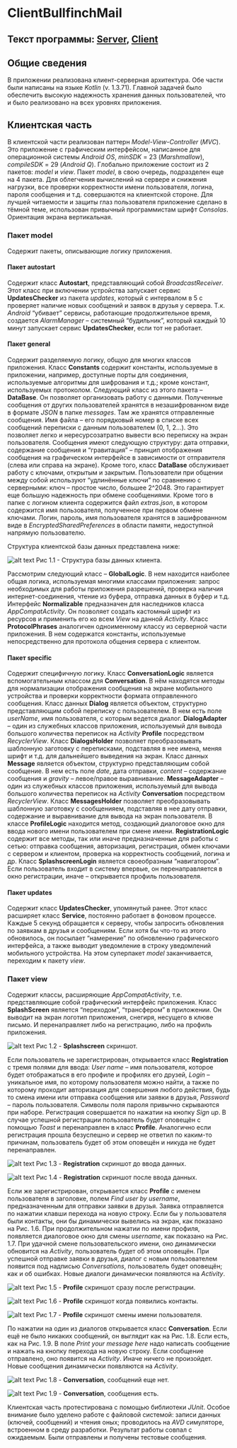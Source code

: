 # ClientBullfinchMail

## Текст программы: [Server](https://github.com/vasilievan/ServerBullfinchMail), [Client](https://github.com/vasilievan/ClientBullfinchMail)

## Общие сведения
В приложении реализована клиент-серверная архитектура. Обе части были написаны на языке *Kotlin* (v. 1.3.71). Главной задачей было обеспечить высокую надежность хранения данных пользователей, что и было реализовано на всех уровнях приложения.

## Клиентская часть
В клиентской части реализован паттерн *Model-View-Controller* (*MVC*). Это приложение с графическим интерфейсом, написанное для операционной системы *Android OS*, *minSDK* = 23 (*Marshmallow*), *compileSDK* = 29 (*Android Q*). Глобально приложение состоит из 2 пакетов: *model* и *view*. Пакет *model*, в свою очередь, подразделен еще на 4 пакета. Для облегчения вычислений на сервере и снижения нагрузки, все проверки корректности имени пользователя, логина, пароля сообщения и т.д. совершаются на клиентской стороне. Для лучшей читаемости и защиты глаз пользователя приложение сделано в тёмной теме, использован привычный программистам шрифт *Consolas*. Ориентация экрана вертикальная.

### Пакет model
Содержит пакеты, описывающие логику приложения.

#### Пакет autostart
Содержит класс **Autostart**, представляющий собой *BroadcastReceiver*. Этот класс при включении устройства запускает сервис **UpdatesChecker** из пакета *updates*, который с интервалом в 5 с проверяет наличие новых сообщений и заявок в друзья у сервера. Т.к. *Android* “убивает” сервисы, работающие продолжительное время, создается *AlarmManager* – системный “будильник”, который каждый 10 минут запускает сервис **UpdatesChecker**, если тот не работает.

#### Пакет general
Содержит разделяемую логику, общую для многих классов приложения.
Класс **Constants** содержит константы, используемые в приложении, например, доступные порты для соединения, используемые алгоритмы для шифрования и т.д.; кроме констант, используемых протоколом.
Следующий класс из этого пакета – **DataBase**. Он позволяет организовать работу с данными. Полученные сообщения от других пользователей хранятся в незашифрованном виде в формате *JSON* в папке *messages*. Там же хранятся отправленные сообщения. Имя файла – его порядковый номер в списке всех сообщений переписки с данным пользователем (0, 1, 2…). Это позволяет легко и нересурсозатратно вывести всю переписку на экран пользователя. Сообщения имеют следующую структуру: дата отправки, содержание сообщения и “гравитация” – принцип отображения сообщения на графическом интерфейсе в зависимости от отправителя (слева или справа на экране).
Кроме того, класс **DataBase** обслуживает работу с ключами, открытым и закрытым. Пользователи при общении между собой используют “удлинённые ключи” по сравнению с серверными: ключ – простое число, большее 2^2048. Это гарантирует еще большую надежность при обмене сообщениями.
Кроме того в папке с логином клиента содержится файл *extras.json*, в котором содержится имя пользователя, полученное при первом обмене ключами.
Логин, пароль, имя пользователя хранятся в зашифрованном виде в *EncryptedSharedPreferences* в области памяти, недоступной напрямую пользователю.
 
Структура клиентской базы данных представлена ниже:

![alt text](app/src/main/res/drawable/db.png "Рис 1.1 - Структура базы данных клиента.")
Рис 1.1 - Структура базы данных клиента.

Рассмотрим следующий класс – **GlobalLogic**. В нем находится наиболее общая логика, используемая многими классами приложения: запрос необходимых для работы приложения разрешений, проверка наличия интернет-соединения, чтение из буфера, отправка данных в буфер и т.д.
Интерфейс **Normalizable** предназначен для наследников класса *AppCompatActivity*. Он позволяет создать кастомный шрифт из ресурсов и применить его ко всем *View* на данной *Activity*.
Класс **ProtocolPhrases** аналогичен одноименному классу из серверной части приложения. В нем содержатся константы, используемые непосредственно для протокола общения сервера с клиентом.

#### Пакет specific
Содержит специфичную логику.
Класс **ConversationLogic** является вспомогательным классом для **Conversation**. В нём находятся методы для нормализации отображения сообщения на экране мобильного устройства и проверки корректности формата отправленного сообщения.
Класс данных **Dialog** является объектом, структурно представляющим собой переписку с пользователем. В нем есть поле *userName*, имя пользователя, с которым ведется диалог.
**DialogAdapter** – один из служебных классов приложения, используемый для вывода большого количества переписок на *Activity* **Profile** посредством *RecyclerView*.
Класс **DialogsHolder** позволяет преобразовывать шаблонную заготовку с переписками, подставляя в нее имена, меняя шрифт и т.д. для дальнейшего выведения на экран.
Класс данных **Message** является объектом, структурно представляющим собой сообщение. В нем есть поле *date*, дата отправки, *content* – содержание сообщения и *gravity* – левое/правое выравнивание.
**MessageAdapter** – один из служебных классов приложения, используемый для вывода большого количества переписок на *Activity* **Conversation** посредством *RecyclerView*.
Класс **MessagesHolder** позволяет преобразовывать шаблонную заготовку с сообщенияем, подставляя в нее дату отправки, содержание и выравнивание для вывода на экран пользователя.
В классе **ProfileLogic** находится метод, создающий диалоговое окно для ввода нового имени пользователем при смене имени.
**RegistrationLogic** содержит все методы, так или иначе предназначенные для работы с сетью: отправка сообщения, авторизация, регистрация, обмен ключами с сервером и клиентом, проверка на корректность сообщений, логина и др.
Класс **SplashscreenLogin** является своеобразным “навигатором”. Если пользователь входит в систему впервые, он перенаправляется в окно регистрации, иначе – открывается профиль пользователя.

#### Пакет updates
Содержит класс **UpdatesChecker**, упомянутый ранее. Этот класс расширяет класс **Service**, постоянно работает в фоновом процессе. Каждые 5 секунд обращается к серверу, чтобы запросить обновления по заявкам в друзья и сообщениям. Если хотя бы что-то из этого обновилось, он посылает “намерение” по обновлению графического интерфейса, а также выводит уведомление в строку уведомлений мобильного устройства.
На этом суперпакет *model* заканчивается, переходим к пакету *view*.

### Пакет view
Содержит классы, расширяющие *AppCompatActivity*, т.е. представляющие собой графический интерфейс приложения.
Класс **SplashScreen** является “переходом”, “трансфером” в приложении. Он выводит на экран логотип приложения, снегиря, несущего в клюве письмо. И перенаправляет либо на регистрацию, либо на профиль приложения.

![alt text](app/src/main/res/drawable/3A9455D4.jpg "Рис 1.2 - Splashscreen скриншот.")
Рис 1.2 - **Splashscreen** скриншот.

Если пользователь не зарегистрирован, открывается класс **Registration** с тремя полями для ввода: *User name* – имя пользователя, которое будет отображаться в его профиле и профилях его друзей, *Login* – уникальное имя, по которому пользователя можно найти, а также по которому проходит авторизация для совершения любого действия, будь то смена имени или отправка сообщения или заявки в друзья, *Password* – пароль пользователя. Символы поля пароля привычно скрываются при наборе. Регистрация совершается по нажатии на кнопку *Sign up*.
В случае успешной регистрации пользователь будет оповещён с помощью *Toast* и перенаправлен в класс **Profile**.  Аналогично если регистрация прошла безуспешно и сервер не ответил по каким-то причинам, пользователь будет об этом оповещён и никуда не будет перенаправлен.

![alt text](app/src/main/res/drawable/756ED3C5.jpg "Рис 1.3 - Registration скриншот до ввода данных.")
Рис 1.3 - **Registration** скриншот до ввода данных.

![alt text](app/src/main/res/drawable/CD3E3F02.jpg "Рис 1.4 - Registration скриншот после ввода данных.")
Рис 1.4 - **Registration** скриншот после ввода данных.

Если же зарегистрирован, открывается класс **Profile** с именем пользователя в заголовке, полем *Find user by username*, предназначенным для отправки заявки в друзья. Заявка отправляется по нажатии клавши перехода на новую строку. Если бы у пользователя были контакты, они бы динамически вывелись на экран, как показано на Рис. 1.6. При продолжительном нажатии по имени профиля, появляется диалоговое окно для смены *username*, как показано на Рис. 1.7.
При удачной смене пользовательского имени, оно динамически обновится на *Activity*, пользователь будет об этом оповещён.
При успешной отправке заявки в друзья, диалог с новым пользователем появится под надписью *Conversations*, пользователь будет оповещён; как и об ошибках.
Новые диалоги динамически появляются на *Activity*.

![alt text](app/src/main/res/drawable/6075FF1B.jpg "Рис 1.5 - Profile скриншот сразу после регистрации.")
Рис 1.5 - **Profile** скриншот сразу после регистрации.

![alt text](app/src/main/res/drawable/D345B660.jpg "Рис 1.6 - Profile скриншот когда появились контакты.")
Рис 1.6 - **Profile** скриншот когда появились контакты.

![alt text](app/src/main/res/drawable/509482E1.jpg "Рис 1.7 - Profile скриншот смены имени пользователя.")
Рис 1.7 - **Profile** скриншот смены имени пользователя.

По нажатии на один из диалогов открывается класс **Conversation**. Если ещё не было никаких сообщений, он выглядит как на Рис. 1.8. Если есть, как на Рис. 1.9. В поле *Print your message here* надо написать сообщение и нажать на кнопку перехода на новую строку.
Если сообщение отправлено, оно появится на *Activity*. Иначе ничего не произойдет.
Новые сообщения динамически появляются на *Activity*.

![alt text](app/src/main/res/drawable/BA94B6E.jpg "Рис 1.8 - Conversation, сообщений еще нет.")
Рис 1.8 - **Conversation**, сообщений еще нет.

![alt text](app/src/main/res/drawable/6964A897.jpg "Рис 1.9 - Conversation, сообщения есть.")
Рис 1.9 - **Conversation**, сообщения есть.

Клиентская часть протестирована с помощью библиотеки *JUnit*. Особое внимание было уделено работе с файловой системой: записи данных (ключей, сообщений) и чтения оных; проводилось на *AVD* симуляторе, встроенном в среду разработки. Результат работы совпал с ожидаемым. Были отправлены и получены тестовые сообщения.

